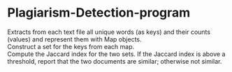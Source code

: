 # Plagiarism-Detection-program
Extracts from each text file all unique words (as keys) and their counts (values) and represent them with Map objects.  <br/>
Construct a set for the keys from each map. <br/>
Compute the Jaccard index for the two sets. If the Jaccard index is above a threshold, report that the two documents are similar; otherwise not similar.
